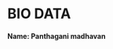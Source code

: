 <!DOCTYPE>
<html>
  <head>
    <h1>BIO DATA</h1>
  </head>
  <body>
    <h4>Name: Panthagani madhavan</h4>
  </body>
  </html>
  
